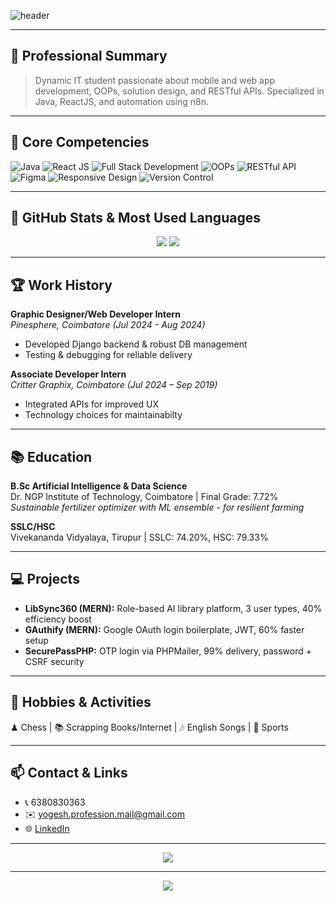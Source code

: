 <!-- Banner -->
![header](https://readme-typing-svg.herokuapp.com/?lines=Hi,+I’m+YOGESH+R;Web+Developer+%7C+n8n+Architect;AI+%26+DS+Student;Welcome+to+My+Profile!&center=true&width=700)

---

## 🌟 Professional Summary
> Dynamic IT student passionate about mobile and web app development, OOPs, solution design, and RESTful APIs. Specialized in Java, ReactJS, and automation using n8n.

---

## 🚀 Core Competencies
![Java](https://img.shields.io/badge/Java-Expert-orange.svg)
![React JS](https://img.shields.io/badge/React_JS-Proficient-blue.svg)
![Full Stack Development](https://img.shields.io/badge/Full_Stack-Proficient-green.svg)
![OOPs](https://img.shields.io/badge/OOPs-Proficient-yellow.svg)
![RESTful API](https://img.shields.io/badge/RESTful_API-Experienced-brightgreen.svg)
![Figma](https://img.shields.io/badge/Figma-Interface_Dev-lightgrey.svg)
![Responsive Design](https://img.shields.io/badge/Responsive_Design-Proficient-blue.svg)
![Version Control](https://img.shields.io/badge/Version_Control-Experienced-lightgreen.svg)

---

## 📂 GitHub Stats & Most Used Languages
<p align="center">
  <img src="https://github-readme-stats.vercel.app/api?username=YOGESH-OYS&show_icons=true&theme=radical" />
  <img src="https://github-readme-stats.vercel.app/api/top-langs/?username=YOGESH-OYS&layout=compact&theme=radical" />
</p>

---

## 🏆 Work History

**Graphic Designer/Web Developer Intern**  
*Pinesphere, Coimbatore (Jul 2024 - Aug 2024)*  
- Developed Django backend & robust DB management  
- Testing & debugging for reliable delivery

**Associate Developer Intern**  
*Critter Graphix, Coimbatore (Jul 2024 – Sep 2019)*  
- Integrated APIs for improved UX  
- Technology choices for maintainabilty

---

## 📚 Education

**B.Sc Artificial Intelligence & Data Science**  
Dr. NGP Institute of Technology, Coimbatore | Final Grade: 7.72%  
_Sustainable fertilizer optimizer with ML ensemble - for resilient farming_

**SSLC/HSC**  
Vivekananda Vidyalaya, Tirupur | SSLC: 74.20%, HSC: 79.33%

---

## 💻 Projects

- **LibSync360 (MERN):** Role-based AI library platform, 3 user types, 40% efficiency boost
- **GAuthify (MERN):** Google OAuth login boilerplate, JWT, 60% faster setup
- **SecurePassPHP:** OTP login via PHPMailer, 99% delivery, password + CSRF security

---

## 🎲 Hobbies & Activities

♟ Chess | 📚 Scrapping Books/Internet | 🎶 English Songs | 🏃 Sports

---

## 📫 Contact & Links

- 📞 6380830363
- ✉️ yogesh.profession.mail@gmail.com
- 🌐 [LinkedIn](https://linkedin.com/in/yogesh-r-2a7a25279)

---

<div align="center">
  <img src="https://github-profile-trophy.vercel.app/?username=YOGESH-OYS&theme=flat&column=7" />
</div>

---

<!-- Fun animated badges -->
<p align="center">
  <img src="https://komarev.com/ghpvc/?username=YOGESH-OYS&label=PROFILE+VIEWS&color=blueviolet&style=flat" />
</p>
